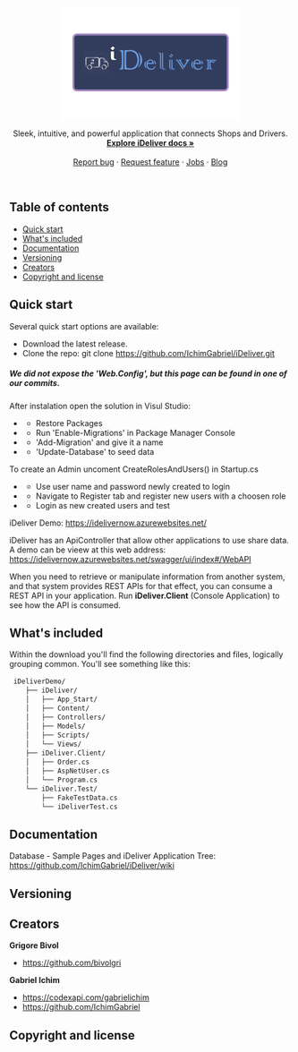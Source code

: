 <p align="center">
  <a href="#">
    <img src="https://github.com/IchimGabriel/iDeliver/blob/master/iDeliverDemo/iDeliver/Content/Images/header.png" alt="iDeliver logo"  height=200>
  </a>

  <p align="center">
    Sleek, intuitive, and powerful application that connects Shops and Drivers.
    <br>
    <a href="https://github.com/IchimGabriel/iDeliver/wiki"><strong>Explore iDeliver docs »</strong></a>
    <br>
    <br>
    <a href="#">Report bug</a>
    ·
    <a href="#">Request feature</a>
    ·
    <a href="#">Jobs</a>
    ·
    <a href="#">Blog</a>
  </p>
</p>

<br>

## Table of contents

- [Quick start](#quick-start)
- [What's included](#whats-included)
- [Documentation](#documentation)
- [Versioning](#versioning)
- [Creators](#creators)
- [Copyright and license](#copyright-and-license)

## Quick start

Several quick start options are available:

* Download the latest release.
* Clone the repo: git clone https://github.com/IchimGabriel/iDeliver.git

##### We did not expose the 'Web.Config', but this page can be found in one of our commits.
After instalation open the solution in Visul Studio:
* - Restore Packages
* - Run 'Enable-Migrations' in Package Manager Console
* - 'Add-Migration' and give it a name
* - 'Update-Database' to seed data

To create an Admin uncoment CreateRolesAndUsers() in Startup.cs
* - Use user name and password newly created to login
* - Navigate to Register tab and register new users with a choosen role
* - Login as new created users and test

iDeliver Demo:
https://idelivernow.azurewebsites.net/

iDeliver has an ApiController that allow other applications to use share data.
A demo can be vieew at this web address: https://idelivernow.azurewebsites.net/swagger/ui/index#/WebAPI

When you need to retrieve or manipulate information from another system, and that system provides REST APIs for that effect, you can consume a REST API in your application.
Run **iDeliver.Client** (Console Application) to see how the API is consumed.

## What's included

Within the download you'll find the following directories and files, logically grouping common. You'll see something like this:

```
 iDeliverDemo/
    ├── iDeliver/
    │   ├── App_Start/
    │   ├── Content/
    │   ├── Controllers/
    │   ├── Models/
    │   ├── Scripts/
    │   └── Views/
    ├── iDeliver.Client/
    │   ├── Order.cs
    │   ├── AspNetUser.cs
    │   └── Program.cs
    └── iDeliver.Test/
        ├── FakeTestData.cs
        └── iDeliverTest.cs
```
## Documentation

Database - Sample Pages and iDeliver Application Tree:
https://github.com/IchimGabriel/iDeliver/wiki

## Versioning

## Creators

**Grigore Bivol**

- <https://github.com/bivolgri>

**Gabriel Ichim**

- <https://codexapi.com/gabrielichim>
- <https://github.com/IchimGabriel>

## Copyright and license
